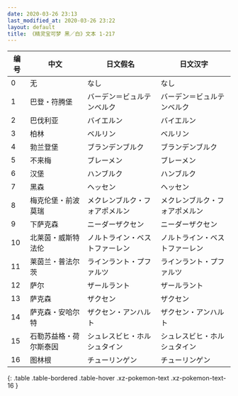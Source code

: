```yaml
---
date: 2020-03-26 23:13
last_modified_at: 2020-03-26 23:22
layout: default
title: 《精灵宝可梦 黑／白》文本 1-217
---
```

| 编号 | 中文 | 日文假名 | 日文汉字 |
| ---- | ---- | ---- | --- |
| 0 | 无 | なし | なし |
| 1 | 巴登・符腾堡 | バーデン＝ビュルテンベルク | バーデン＝ビュルテンベルク |
| 2 | 巴伐利亚 | バイエルン | バイエルン |
| 3 | 柏林 | ベルリン | ベルリン |
| 4 | 勃兰登堡 | ブランデンブルク | ブランデンブルク |
| 5 | 不来梅 | ブレーメン | ブレーメン |
| 6 | 汉堡 | ハンブルク | ハンブルク |
| 7 | 黑森 | ヘッセン | ヘッセン |
| 8 | 梅克伦堡・前波莫瑞 | メクレンブルク・フォアポメルン | メクレンブルク・フォアポメルン |
| 9 | 下萨克森 | ニーダーザクセン | ニーダーザクセン |
| 10 | 北莱茵・威斯特法伦 | ノルトライン・ベストファーレン | ノルトライン・ベストファーレン |
| 11 | 莱茵兰・普法尔茨 | ラインラント・プファルツ | ラインラント・プファルツ |
| 12 | 萨尔 | ザールラント | ザールラント |
| 13 | 萨克森 | ザクセン | ザクセン |
| 14 | 萨克森・安哈尔特 | ザクセン・アンハルト | ザクセン・アンハルト |
| 15 | 石勒苏益格・荷尔斯泰因 | シュレスビヒ・ホルシュタイン | シュレスビヒ・ホルシュタイン |
| 16 | 图林根 | チューリンゲン | チューリンゲン |
{: .table .table-bordered .table-hover .xz-pokemon-text .xz-pokemon-text-16 }